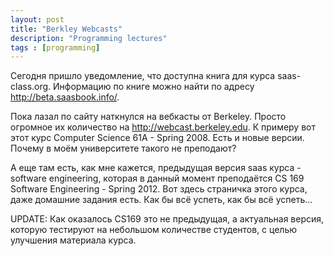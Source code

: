 ```yaml
---
layout: post
title: "Berkley Webcasts"
description: "Programming lectures"
tags : [programming]
---
```


Сегодня пришло уведомление, что доступна книга для курса saas-class.org.
Информацию по книге можно найти по адресу <http://beta.saasbook.info/>.

Пока лазал по сайту наткнулся на вебкасты от Berkeley. Просто огромное их количество на <http://webcast.berkeley.edu>. К примеру вот этот курс Computer Science 61A - Spring 2008. Есть и новые версии. Почему в моём университете такого не преподают?

А еще там есть, как мне кажется, предыдущая версия saas курса - software engineering, которая в данный момент преподаётся CS 169 Software Engineering - Spring 2012. Вот здесь страничка этого курса, даже домашние задания есть. Как бы всё успеть, как бы всё успеть...

UPDATE: Как оказалось СS169 это не предыдущая, а актуальная версия, которую тестируют на небольшом количестве студентов, с целью улучшения материала курса.
